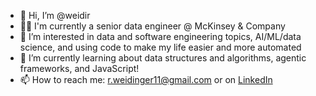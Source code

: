 - 👋 Hi, I’m @weidir
- 👨‍💻 I'm currently a senior data engineer @ McKinsey & Company
- 👀 I’m interested in data and software engineering topics, AI/ML/data science, and using code to make my life easier and more automated
- 🌱 I’m currently learning about data structures and algorithms, agentic frameworks, and JavaScript!
- 📫 How to reach me: r.weidinger11@gmail.com or on [LinkedIn](https://www.linkedin.com/in/ryan-weidinger/)
